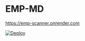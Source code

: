 # EMP-MD

https://emp-scanner.onrender.com

[![Deploy](https://www.herokucdn.com/deploy/button.svg)](https://heroku.com/deploy?template=https://github.com/humphreymbise/EMP-MD)
